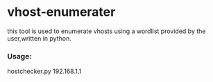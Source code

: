 # vhost-enumerater
this tool is used to enumerate vhosts using a wordlist provided by the user,written in python.
### Usage:
hostchecker.py 192.168.1.1
